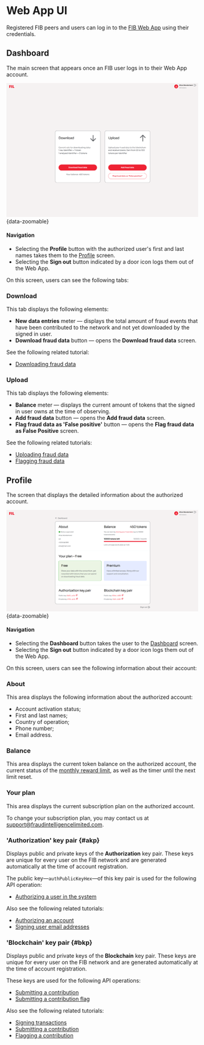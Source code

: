 # Web App UI

Registered FIB peers and users can log in to the [FIB Web App](https://app.fraudintelligencelimited.com) using their credentials.

## Dashboard

The main screen that appears once an FIB user logs in to their Web App account.

!['Dashboard' screen](../img/s-dashboard.png){data-zoomable}

#### Navigation

- Selecting the **Profile** button with the authorized user's first and last names takes them to the [Profile](#profile) screen.
- Selecting the **Sign out** button indicated by a door icon logs them out of the Web App.

On this screen, users can see the following tabs:

### Download

This tab displays the following elements:

- **New data entries** meter — displays the total amount of fraud events that have been contributed to the network and not yet downloaded by the signed in user.
- **Download fraud data** button — opens the **Download fraud data** screen.

See the following related tutorial:

- [Downloading fraud data](../tutorials-web/downloading-fraud-data.md)

### Upload

This tab displays the following elements:

- **Balance** meter — displays the current amount of tokens that the signed in user owns at the time of observing.
- **Add fraud data** button — opens the **Add fraud data** screen.
- **Flag fraud data as 'False positive'** button — opens the **Flag fraud data as False Positive** screen.

See the following related tutorials:

- [Uploading fraud data](../tutorials-web/uploading-fraud-data.md)
- [Flagging fraud data](../tutorials-web/flagging-fraud-data.md)

## Profile

The screen that displays the detailed information about the authorized account.

!['Profile' screen](../img/s-profile.png){data-zoomable}

#### Navigation

- Selecting the **Dashboard** button takes the user to the [Dashboard](#dashboard) screen.
- Selecting the **Sign out** button indicated by a door icon logs them out of the Web App.

On this screen, users can see the following information about their account:

### About

This area displays the following information about the authorized account:

- Account activation status;
- First and last names;
- Country of operation;
- Phone number;
- Email address.

### Balance

This area displays the current token balance on the authorized account, the current status of the [monthly reward limit](tokenomics.md#monthly-reward-limit), as well as the timer until the next limit reset.

### Your plan

This area displays the current subscription plan on the authorized account.

To change your subscription plan, you may contact us at [support@fraudintelligencelimited.com](mailto:support@fraudintelligencelimited.com).

### 'Authorization' key pair {#akp}

Displays public and private keys of the **Authorization** key pair. These keys are unique for every user on the FIB network and are generated automatically at the time of account registration.

The public key—`authPublicKeyHex`—of this key pair is used for the following API operation:

- [Authorizing a user in the system](../api-specification/auth-controller/authorizing-a-user-in-the-system.md)

Also see the following related tutorials:

- [Authorizing an account](../tutorials-api/authorizing-an-account.md)
- [Signing user email addresses](../tutorials-api/signing-user-email-addresses.md)

### 'Blockchain' key pair {#bkp}

Displays public and private keys of the **Blockchain** key pair. These keys are unique for every user on the FIB network and are generated automatically at the time of account registration.

These keys are used for the following API operations:

- [Submitting a contribution](../api-specification/contribution-controller/submitting-a-contribution.md)
- [Submitting a contribution flag](../api-specification/contribution-controller/submitting-a-contribution-flag.md)

Also see the following related tutorials:

- [Signing transactions](../tutorials-api/signing-transactions.md)
- [Submitting a contribution](../tutorials-api/submitting-a-contribution.md)
- [Flagging a contribution](../tutorials-api/flagging-a-contribution.md)
